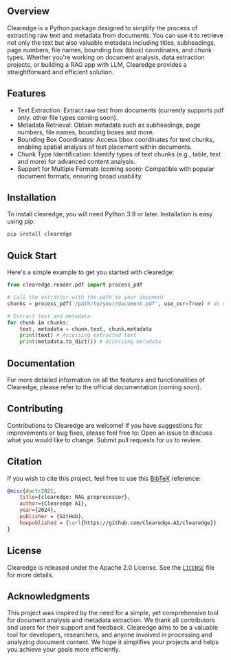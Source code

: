 ## Overview
Clearedge is a Python package designed to simplify the process of extracting raw text and metadata from documents. You can use it to retrieve not only the text but also valuable metadata including titles, subheadings, page numbers, file names, bounding box (bbox) coordinates, and chunk types. Whether you're working on document analysis, data extraction projects, or building a RAG app with LLM, Clearedge provides a straightforward and efficient solution.


## Features

- Text Extraction: Extract raw text from documents (currently supports pdf only. other file types coming soon).
- Metadata Retrieval: Obtain metadata such as subheadings, page numbers, file names, bounding boxes and more.
- Bounding Box Coordinates: Access bbox coordinates for text chunks, enabling spatial analysis of text placement within documents.
- Chunk Type Identification: Identify types of text chunks (e.g., table, text and more) for advanced content analysis.
- Support for Multiple Formats (coming soon): Compatible with popular document formats, ensuring broad usability.

## Installation

To install clearedge, you will need Python 3.9 or later. Installation is easy using pip:

```bash
pip install clearedge
```

## Quick Start
Here's a simple example to get you started with clearedge:
```python
from clearedge.reader.pdf import process_pdf

# Call the extractor with the path to your document
chunks = process_pdf('/path/to/your/document.pdf', use_ocr=True) # do not add use_ocr for fster processing. output is less accurate without ocr. 

# Extract text and metadata
for chunk in chunks:
    text, metadata = chunk.text, chunk.metadata
    print(text) # Accessing extracted text
    print(metadata.to_dict()) # Accessing metadata
```

## Documentation
For more detailed information on all the features and functionalities of Clearedge, please refer to the official documentation (coming soon).

## Contributing
Contributions to Clearedge are welcome! If you have suggestions for improvements or bug fixes, please feel free to:
Open an issue to discuss what you would like to change.
Submit pull requests for us to review.

## Citation

If you wish to cite this project, feel free to use this [BibTeX](http://www.bibtex.org/) reference:

```bibtex
@misc{doctr2021,
    title={clearedge: RAG preprocessor},
    author={Clearedge AI},
    year={2024},
    publisher = {GitHub},
    howpublished = {\url{https://github.com/Clearedge-AI/clearedge}}
}
```

## License
Clearedge is released under the Apache 2.0 License. See the [`LICENSE`](https://github.com/Clearedge-AI/clearedge?tab=Apache-2.0-1-ov-file#readme) file for more details.

## Acknowledgments
This project was inspired by the need for a simple, yet comprehensive tool for document analysis and metadata extraction. We thank all contributors and users for their support and feedback. Clearedge aims to be a valuable tool for developers, researchers, and anyone involved in processing and analyzing document content. We hope it simplifies your projects and helps you achieve your goals more efficiently.
